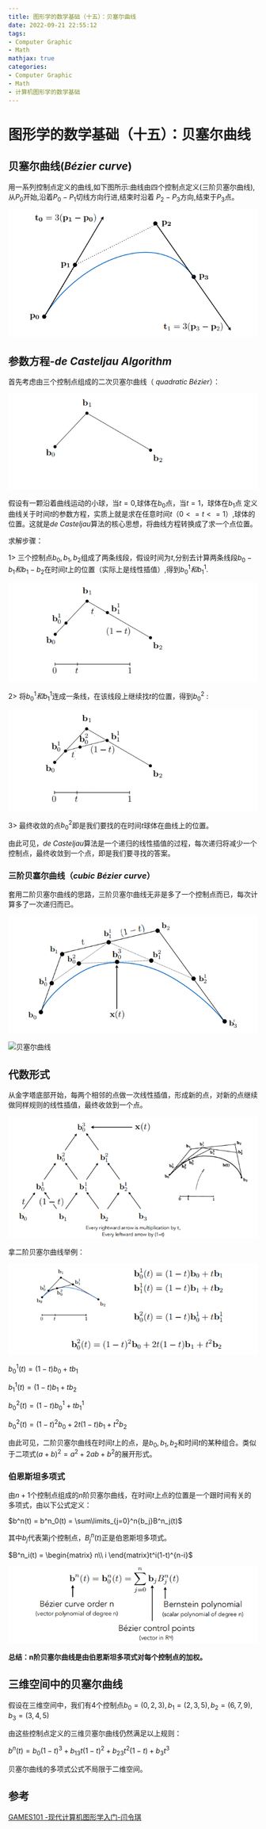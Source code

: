 ```yaml
---
title: 图形学的数学基础（十五）：贝塞尔曲线
date: 2022-09-21 22:55:12
tags:
- Computer Graphic
- Math
mathjax: true
categories:
- Computer Graphic
- Math
- 计算机图形学的数学基础
---
```


# 图形学的数学基础（十五）：贝塞尔曲线

## 贝塞尔曲线($Bézier\;curve$)
用一系列控制点定义的曲线,如下图所示:曲线由四个控制点定义(三阶贝塞尔曲线),从$P_0$开始,沿着$P_0-P_1$切线方向行进,结束时沿着
$P_2-P_3$方向,结束于$P_3$点。

![贝塞尔曲线](图形学的数学基础（十五）：贝塞尔曲线/1.png)

## 参数方程-$de\;Casteljau\;Algorithm$

首先考虑由三个控制点组成的二次贝塞尔曲线（ $quadratic\;Bézier$）：

![贝塞尔曲线](图形学的数学基础（十五）：贝塞尔曲线/2.png)

假设有一颗沿着曲线运动的小球，当$t = 0$,球体在$b_0$点，当$t = 1$，球体在$b_1$点 定义曲线关于时间$t$的参数方程，实质上就是求在任意时间$t$（$0<=t<=1$）,球体的位置。这就是$de\;Casteljau$算法的核心思想，将曲线方程转换成了求一个点位置。

求解步骤：

1> 三个控制点$b_0,b_1,b_2$组成了两条线段，假设时间为$t$,分别去计算两条线段$b_0-b_1和b_1-b_2$在时间$t$上的位置（实际上是线性插值）,得到$b^1_0和b^1_1$.

![贝塞尔曲线](图形学的数学基础（十五）：贝塞尔曲线/4.png)

2> 将$b^1_0和b^1_1$连成一条线，在该线段上继续找$t$的位置，得到$b^2_0$ :

![贝塞尔曲线](图形学的数学基础（十五）：贝塞尔曲线/5.png)

3> 最终收敛的点$b^2_0$即是我们要找的在时间$t$球体在曲线上的位置。

由此可见，$de\;Casteljau$算法是一个递归的线性插值的过程，每次递归将减少一个控制点，最终收敛到一个点，即是我们要寻找的答案。

### 三阶贝塞尔曲线（$cubic\;Bézier\;curve$）

套用二阶贝塞尔曲线的思路，三阶贝塞尔曲线无非是多了一个控制点而已，每次计算多了一次递归而已。

![贝塞尔曲线](图形学的数学基础（十五）：贝塞尔曲线/6.png)

![贝塞尔曲线](图形学的数学基础（十五）：贝塞尔曲线/11.gif)

## 代数形式
从金字塔底部开始，每两个相邻的点做一次线性插值，形成新的点，对新的点继续做同样规则的线性插值，最终收敛到一个点。

![贝塞尔曲线](图形学的数学基础（十五）：贝塞尔曲线/7.png)

拿二阶贝塞尔曲线举例：

![贝塞尔曲线](图形学的数学基础（十五）：贝塞尔曲线/9.png)

$b^1_0(t) = (1-t)b_0 +tb_1$

$b^1_1(t) = (1-t)b_1 +tb_2$

$b^2_0(t) = (1-t)b^1_0 +tb^1_1$

$b^2_0(t) = (1-t)^2b_0 + 2t(1-t)b_1 + t^2b_2$

由此可见，二阶贝塞尔曲线在时间$t$上的点，是$b_0,b_1,b_2$和时间$t$的某种组合。类似于二项式$(a+b)^2 = a^2 + 2ab + b^2$的展开形式。

### 伯恩斯坦多项式

由$n+1$个控制点组成的$n$阶贝塞尔曲线，在时间$t$上点的位置是一个跟时间有关的多项式，由以下公式定义：

$b^n(t) = b^n_0(t) = \sum\limits_{j=0}^n{b_j}B^n_j(t)$

其中$b_j$代表第j个控制点，$B^n_j(t)$正是伯恩斯坦多项式。

$B^n_i(t) = \begin{matrix}
    n\\
    i
\end{matrix}t^i(1-t)^{n-i}$

![贝塞尔曲线](图形学的数学基础（十五）：贝塞尔曲线/10.png)

**总结：n阶贝塞尔曲线是由伯恩斯坦多项式对每个控制点的加权。**

## 三维空间中的贝塞尔曲线

假设在三维空间中，我们有4个控制点$b_0 = (0, 2, 3), b_1 = (2, 3, 5), b_2 = (6, 7, 9), b_3 = (3, 4, 5)$

由这些控制点定义的三维贝塞尔曲线仍然满足以上规则：

$b^n(t) = b_0(1-t)^3 + b_13t(1-t)^2 + b_23t^2(1-t)+b_3t^3$

贝塞尔曲线的多项式公式不局限于二维空间。

## 参考

[GAMES101 -现代计算机图形学入门-闫令琪](https://www.bilibili.com/video/BV1X7411F744?p=11&vd_source=b3b87210888ec87be647603921054a36)